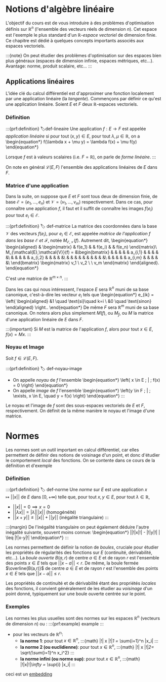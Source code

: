# Notions d'algèbre linéaire

L'objectif du cours est de vous introduire à des problèmes d'optimisation définis sur $\mathbb{R}^n$ (l'ensemble des vecteurs réels de dimension $n$). Cet espace est l'exemple le plus standard d'un *$\mathbb{R}$-espace vectoriel* de dimension finie. Ce chapitre est dédié à quelques concepts importants associés aux espaces vectoriels.

:::{note}
On peut étudier des problèmes d'optimisation sur des espaces bien plus généraux (espaces de dimension infinie, espaces métriques, etc...).  Avantage: norme, produit scalaire, etc...
:::


## Applications linéaires

L'idée clé du calcul différentiel est d'approximer une fonction localement par une application linéaire (la *tangente*). Commençons par définir ce qu'est une application linéaire.
Soient $E$ et $F$ deux $\mathbb{R}$-espaces vectoriels.

### Définition

:::{prf:definition}
:label:def-lineaire
Une application $f:E \to F$ est appelée *application linéaire* si pour tout $(x,y) \in E$, pour tout $\lambda,\mu \in \mathbb{R}$, on a
\begin{equation*}
    f(\lambda x + \mu y) = \lambda f(x) + \mu f(y)
\end{equation*}

Lorsque $f$ est à valeurs scalaires (i.e. $F = \mathbb{R}$), on parle de *forme linéaire*.
:::

On note en général $\mathcal{L}(E,F)$ l'ensemble des applications linéaires de $E$ dans $F$.

### Matrice d'une application

Dans la suite, on suppose que $E$ et $F$ sont tous deux de dimension finie, de base $\mathcal{E} = (e_1, \ldots, e_n)$ et $\mathcal{V} = (v_1,\ldots,v_m)$ respectivement. Dans ce cas, pour connaître une application $f$, il faut et il suffit de connaître les images $f(e_i)$ pour tout $e_i \in \mathcal{E}$.

:::{prf:definition}
:label: def-matrice
La matrice des coordonnées dans la base $\mathcal{V}$ des vecteurs $f(e_i)$, pour $e_i \in \mathcal{E}$, est appelée *matrice de l'application $f$ dans les base $\mathcal{E}$ et $\mathcal{F}$*, notée $M_{\mathcal{E},\mathcal{V}}(f)$. Autrement dit,
\begin{equation*}
    \begin{aligned}
        & \begin{matrix} & f(e_1) & & f(e_i) & & f(e_n) \end{matrix}\\
        M_{\mathcal{E},\mathcal{V}}(f) = &\begin{bmatrix}
                & & & & & a_{i,1} & & & & &\\
                & & & & & a_{i,2} & & & & &\\
                & & & & & & & & & &\\
                & & & & & a_{i,m} & & & & &\\
            \end{bmatrix}
        \begin{matrix} v_1 \\ v_2 \\ \\ v_m \end{matrix} 
    \end{aligned}.
\end{equation*}

C'est une matrice de $\mathbb{R}^{m \times n}$.
:::


Dans les cas qui nous intéressent, l'espace $E$ sera $\mathbb{R}^n$ muni de sa base canonique, c'est-à-dire les vecteur $e_i$ tels que
\begin{equation*}
    e_{ik} = \left\{ \begin{aligned} &1 \quad \text{si}\quad  k=i \\ &0 \quad \text{sinon} \end{aligned} \right..
\end{equation*}
De même $F$ sera $\mathbb{R}^m$ muni de sa base canonique. On notera alors plus simplement $M(f)$, ou $M_f$, ou $M$ la matrice d'une application linéaire de $E$ dans $F$. 

:::{important}
Si $M$ est la matrice de l'application $f$, alors pour tout $x \in E$, $f(x) = Mx$.
:::


### Noyau et Image

Soit $f \in \mathcal{L}(E,F)$.

:::{prf:definition}
:label: def-noyau-image
- On appelle *noyau* de $f$ l'ensemble
\begin{equation*}
    \left\{ x \in E \; | \; f(x) = 0 \right\}
\end{equation*}
- On appelle *image* de $f$ l'ensemble
\begin{equation*}
    \left\{y \in F \; | \; \exists\, x \in E, \quad y = f(x) \right\}
\end{equation*}
:::

Le noyau et l'image de $f$ sont des sous-espaces vectoriels de $E$ et $F$, respectivement. On définit de la même manière le noyau et l'image d'une matrice.


# Normes

Les normes sont un outil important en calcul différentiel, car elles permettent de définir des notions de voisinage d'un point, et donc d'étudier le comportement *local* des fonctions. On se contente dans ce cours de la définition et d'exemple

### Définition
:::{prf:definition}
:label: def-norme
Une *norme* sur $E$ est une application $x \mapsto |\!| x |\!|$ de $E$ dans $[0,+\infty)$ telle que, pour tout $x,y \in E$, pour tout $\lambda \in \mathbb{R}$,
- $|\!| x |\!| = 0 \implies x = 0$
- $|\!| \lambda x |\!| = |\lambda| |\!| x|\!|$ (homogénéité)
- $|\!| x + y |\!| \leq |\!|x|\!| + |\!|y|\!|$ (inégalité triangulaire)
:::

:::{margin}
De l'inégalité triangulaire on peut également déduire l'autre inégalité suivante, souvent moins connue:
\begin{equation*}
    ||\!|x|\!| - |\!|y|\!| | \leq |\!|x-y|\!|
\end{equation*}
:::

Les normes permettent de définir la notion de *boules*, cruciale pour étudier les propriétés de régularités des fonctions sur $E$ (continuité, dérivabilité, etc...). La *boule ouverte* $B(a,r)$ de centre $a \in E$ et de rayon $r$ est l'ensemble des points $x \in E$ tels que $|\!|x-a|\!| < r$. De même, la boule fermée $\overline{B(a,r)}$ de centre $a\in E$ et de rayon $r$ est l'ensemble des points $x \in E$ tels que $|\!|x-a|\!| \leq r$.

Les propriétés de continuité et de dérivabilité étant des propriétés *locales* des fonctions, il convient généralement de les étudier au *voisinage* d'un point donné, typiquement sur une boule ouverte centrée sur le point.

### Exemples

Les normes les plus usuelles sont des normes sur les espaces $\mathbb{R}^n$ (vecteurs de dimension $n$) ou :
:::{prf:example}
    example
:::
- pour les vecteurs de $\mathbb{R^n}$:
    - **la norme $1$**: pour tout $x \in \mathbb{R}^n$, 
    :::{math}
        |\!| x |\!|_1 = \sum_{i=1}^n |x_i|
    :::
    - **la norme $2$ (ou euclidienne)**: pour tout $x \in \mathbb{R}^n$, 
    :::{math}
        |\!| x |\!|_2= \sqrt{\sum_{i=1}^n x_i^2}
    :::
    - **la norme infini (ou norme sup)**: pour tout $x \in \mathbb{R}^n$,
    :::{math}
        |\!|x|\!|_\infty = \sup_{i} |x_i|
    :::


ceci est un [embedding](#def-norme)

